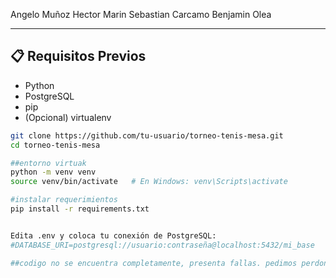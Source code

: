 Angelo Muñoz
Hector Marin
Sebastian Carcamo
Benjamin Olea

---

## 📋 Requisitos Previos

- Python
- PostgreSQL
- pip
- (Opcional) virtualenv


```bash
git clone https://github.com/tu-usuario/torneo-tenis-mesa.git
cd torneo-tenis-mesa

##entorno virtuak
python -m venv venv
source venv/bin/activate   # En Windows: venv\Scripts\activate

#instalar requerimientos
pip install -r requirements.txt


Edita .env y coloca tu conexión de PostgreSQL:
#DATABASE_URI=postgresql://usuario:contraseña@localhost:5432/mi_base

##codigo no se encuentra completamente, presenta fallas. pedimos perdon profe, esperamos mejorar. 